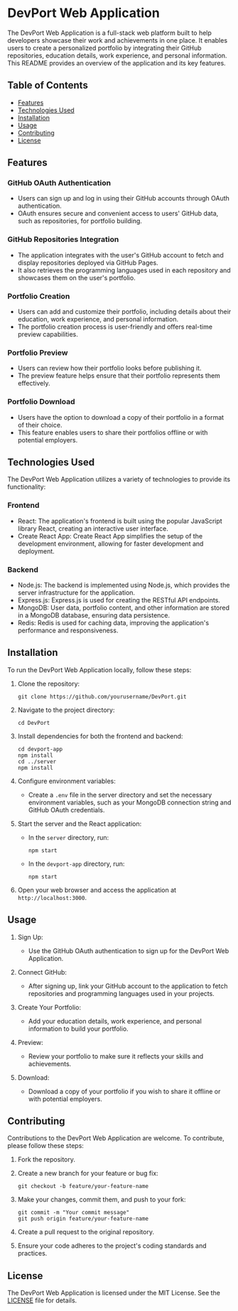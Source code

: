 # DevPort Web Application

The DevPort Web Application is a full-stack web platform built to help developers showcase their work and achievements in one place. It enables users to create a personalized portfolio by integrating their GitHub repositories, education details, work experience, and personal information. This README provides an overview of the application and its key features.

## Table of Contents
- [Features](#features)
- [Technologies Used](#technologies-used)
- [Installation](#installation)
- [Usage](#usage)
- [Contributing](#contributing)
- [License](#license)

## Features

### GitHub OAuth Authentication
- Users can sign up and log in using their GitHub accounts through OAuth authentication.
- OAuth ensures secure and convenient access to users' GitHub data, such as repositories, for portfolio building.

### GitHub Repositories Integration
- The application integrates with the user's GitHub account to fetch and display repositories deployed via GitHub Pages.
- It also retrieves the programming languages used in each repository and showcases them on the user's portfolio.

### Portfolio Creation
- Users can add and customize their portfolio, including details about their education, work experience, and personal information.
- The portfolio creation process is user-friendly and offers real-time preview capabilities.

### Portfolio Preview
- Users can review how their portfolio looks before publishing it.
- The preview feature helps ensure that their portfolio represents them effectively.

### Portfolio Download
- Users have the option to download a copy of their portfolio in a format of their choice.
- This feature enables users to share their portfolios offline or with potential employers.

## Technologies Used

The DevPort Web Application utilizes a variety of technologies to provide its functionality:

### Frontend
- React: The application's frontend is built using the popular JavaScript library React, creating an interactive user interface.
- Create React App: Create React App simplifies the setup of the development environment, allowing for faster development and deployment.

### Backend
- Node.js: The backend is implemented using Node.js, which provides the server infrastructure for the application.
- Express.js: Express.js is used for creating the RESTful API endpoints.
- MongoDB: User data, portfolio content, and other information are stored in a MongoDB database, ensuring data persistence.
- Redis: Redis is used for caching data, improving the application's performance and responsiveness.

## Installation

To run the DevPort Web Application locally, follow these steps:

1. Clone the repository:
   ```shell
   git clone https://github.com/yourusername/DevPort.git
   ```

2. Navigate to the project directory:
   ```shell
   cd DevPort
   ```

3. Install dependencies for both the frontend and backend:
   ```shell
   cd devport-app
   npm install
   cd ../server
   npm install
   ```

4. Configure environment variables:
   - Create a `.env` file in the server directory and set the necessary environment variables, such as your MongoDB connection string and GitHub OAuth credentials.

5. Start the server and the React application:
   - In the `server` directory, run:
     ```shell
     npm start
     ```
   - In the `devport-app` directory, run:
     ```shell
     npm start
     ```

6. Open your web browser and access the application at `http://localhost:3000`.

## Usage

1. Sign Up:
   - Use the GitHub OAuth authentication to sign up for the DevPort Web Application.

2. Connect GitHub:
   - After signing up, link your GitHub account to the application to fetch repositories and programming languages used in your projects.

3. Create Your Portfolio:
   - Add your education details, work experience, and personal information to build your portfolio.

4. Preview:
   - Review your portfolio to make sure it reflects your skills and achievements.

5. Download:
   - Download a copy of your portfolio if you wish to share it offline or with potential employers.

## Contributing

Contributions to the DevPort Web Application are welcome. To contribute, please follow these steps:

1. Fork the repository.

2. Create a new branch for your feature or bug fix:
   ```shell
   git checkout -b feature/your-feature-name
   ```

3. Make your changes, commit them, and push to your fork:
   ```shell
   git commit -m "Your commit message"
   git push origin feature/your-feature-name
   ```

4. Create a pull request to the original repository.

5. Ensure your code adheres to the project's coding standards and practices.

## License

The DevPort Web Application is licensed under the MIT License. See the [LICENSE](LICENSE) file for details.

